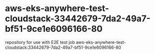 # aws-eks-anywhere-test-cloudstack-33442679-7da2-49a7-bf51-9ce1e6096166-80
repository for use with E2E test job aws-eks-anywhere-test-cloudstack:33442679-7da2-49a7-bf51-9ce1e6096166-80
